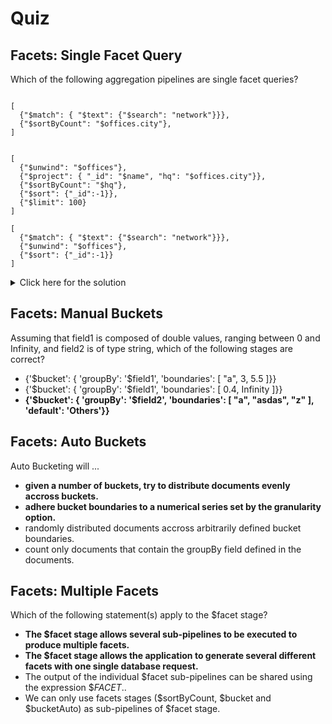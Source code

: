 # Quiz

## Facets: Single Facet Query

Which of the following aggregation pipelines are single facet queries?

```

[
  {"$match": { "$text": {"$search": "network"}}},
  {"$sortByCount": "$offices.city"},
]
```
```

[
  {"$unwind": "$offices"},
  {"$project": { "_id": "$name", "hq": "$offices.city"}},
  {"$sortByCount": "$hq"},
  {"$sort": {"_id":-1}},
  {"$limit": 100}
]
```
```
[
  {"$match": { "$text": {"$search": "network"}}},
  {"$unwind": "$offices"},
  {"$sort": {"_id":-1}}
]
```
<details>
  <summary>Click here for the solution</summary>
    <ul>
      <li>[
  {"$match": { "$text": {"$search": "network"}}},
  {"$sortByCount": "$offices.city"},
]
</li>
<li>[
  {"$unwind": "$offices"},
  {"$project": { "_id": "$name", "hq": "$offices.city"}},
  {"$sortByCount": "$hq"},
  {"$sort": {"_id":-1}},
  {"$limit": 100}
] </li>
    </ul>
</details>

## Facets: Manual Buckets

Assuming that field1 is composed of double values, ranging between 0 and Infinity, and field2 is of type string, which of the following stages are correct?

- {'$bucket': { 'groupBy': '$field1', 'boundaries': [ "a", 3, 5.5 ]}}
- {'$bucket': { 'groupBy': '$field1', 'boundaries': [ 0.4, Infinity ]}}
- **{'$bucket': { 'groupBy': '$field2', 'boundaries': [ "a", "asdas", "z" ], 'default': 'Others'}}**

## Facets: Auto Buckets

Auto Bucketing will ...

- **given a number of buckets, try to distribute documents evenly accross buckets.**
- **adhere bucket boundaries to a numerical series set by the granularity option.**
- randomly distributed documents accross arbitrarily defined bucket boundaries.
- count only documents that contain the groupBy field defined in the documents.

## Facets: Multiple Facets

Which of the following statement(s) apply to the $facet stage?

- **The $facet stage allows several sub-pipelines to be executed to produce multiple facets.**
- **The $facet stage allows the application to generate several different facets with one single database request.**
- The output of the individual $facet sub-pipelines can be shared using the expression $$FACET.$.
- We can only use facets stages ($sortByCount, $bucket and $bucketAuto) as sub-pipelines of $facet stage.

